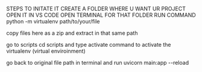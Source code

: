 STEPS TO INITATE IT
CREATE A FOLDER WHERE U WANT UR PROJECT
OPEN IT IN VS CODE
OPEN TERMINAL FOR THAT FOLDER 
RUN COMMAND python -m  virtualenv path/to/your/file

copy files here as a zip and extract in that same path 

go to scripts cd scripts and type activate command to activate the virtualenv (virtual enviroinment)

go back to original file path in terminal and run  uvicorn main:app --reload        
